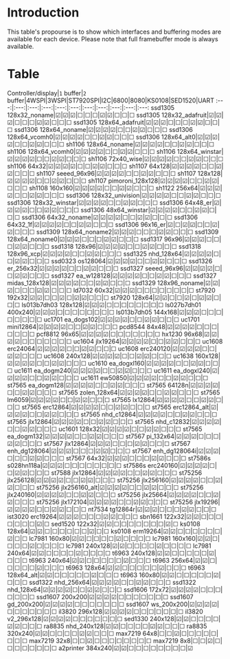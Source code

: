 # Introduction

This table's propourse is to show which interfaces and buffering modes are available for each device.
Please note that full framebuffer mode is always available.

# Table

Controller/display|`1` buffer|`2` buffer|4WSPI|3WSPI|ST7920SPI|I2C|6800|8080|KS0108|SED1520|UART
:---:|:---:|:---:|:---:|:---:|:---:|:---:|:---:|:---:|:---:|:---:
ssd1305 128x32_noname|☑|☑|☑|☐|☐|☐|☑|☑|☐|☐|☐
ssd1305 128x32_adafruit|☑|☑|☑|☐|☐|☐|☑|☑|☐|☐|☐
ssd1305 128x64_adafruit|☑|☑|☑|☐|☐|☐|☑|☑|☐|☐|☐
ssd1306 128x64_noname|☑|☑|☑|☑|☐|☐|☑|☑|☐|☐|☐
ssd1306 128x64_vcomh0|☑|☑|☑|☑|☐|☐|☑|☑|☐|☐|☐
ssd1306 128x64_alt0|☑|☑|☑|☑|☐|☐|☑|☑|☐|☐|☐
sh1106 128x64_noname|☑|☑|☑|☑|☐|☐|☑|☑|☐|☐|☐
sh1106 128x64_vcomh0|☑|☑|☑|☑|☐|☐|☑|☑|☐|☐|☐
sh1106 128x64_winstar|☑|☑|☑|☑|☐|☐|☑|☑|☐|☐|☐
sh1106 72x40_wise|☑|☑|☑|☑|☐|☐|☑|☑|☐|☐|☐
sh1106 64x32|☑|☑|☑|☑|☐|☐|☑|☑|☐|☐|☐
sh1107 64x128|☑|☑|☑|☑|☐|☐|☑|☑|☐|☐|☐
sh1107 seeed_96x96|☑|☑|☑|☑|☐|☐|☑|☑|☐|☐|☐
sh1107 128x128|☑|☑|☑|☑|☐|☐|☑|☑|☐|☐|☐
sh1107 pimoroni_128x128|☑|☑|☑|☑|☐|☐|☑|☑|☐|☐|☐
sh1108 160x160|☑|☑|☑|☑|☐|☐|☑|☑|☐|☐|☐
sh1122 256x64|☑|☑|☑|☑|☐|☐|☑|☑|☐|☐|☐
ssd1306 128x32_univision|☑|☑|☑|☑|☐|☐|☑|☑|☐|☐|☐
ssd1306 128x32_winstar|☑|☑|☑|☑|☐|☐|☑|☑|☐|☐|☐
ssd1306 64x48_er|☑|☑|☑|☑|☐|☐|☑|☑|☐|☐|☐
ssd1306 48x64_winstar|☑|☑|☑|☑|☐|☐|☑|☑|☐|☐|☐
ssd1306 64x32_noname|☑|☑|☑|☑|☐|☐|☑|☑|☐|☐|☐
ssd1306 64x32_1f|☑|☑|☑|☑|☐|☐|☑|☑|☐|☐|☐
ssd1306 96x16_er|☑|☐|☑|☑|☐|☐|☑|☑|☐|☐|☐
ssd1309 128x64_noname2|☑|☑|☑|☐|☐|☐|☑|☑|☐|☐|☐
ssd1309 128x64_noname0|☑|☑|☑|☐|☐|☐|☑|☑|☐|☐|☐
ssd1317 96x96|☑|☑|☑|☐|☐|☐|☑|☑|☐|☐|☐
ssd1318 128x96|☑|☑|☑|☑|☐|☐|☑|☑|☐|☐|☐
ssd1318 128x96_xcp|☑|☑|☑|☑|☐|☐|☑|☑|☐|☐|☐
ssd1325 nhd_128x64|☑|☑|☑|☑|☐|☐|☑|☑|☐|☐|☐
ssd0323 os128064|☑|☑|☑|☑|☐|☐|☑|☑|☐|☐|☐
ssd1326 er_256x32|☑|☑|☑|☑|☐|☐|☑|☑|☐|☐|☐
ssd1327 seeed_96x96|☑|☑|☑|☑|☐|☐|☑|☑|☐|☐|☐
ssd1327 ea_w128128|☑|☑|☑|☑|☐|☐|☑|☑|☐|☐|☐
ssd1327 midas_128x128|☑|☑|☑|☑|☐|☐|☑|☑|☐|☐|☐
ssd1329 128x96_noname|☑|☑|☑|☐|☐|☐|☑|☑|☐|☐|☐
ld7032 60x32|☑|☑|☑|☐|☐|☐|☐|☐|☐|☐|☐
st7920 192x32|☑|☑|☐|☐|☑|☐|☑|☑|☐|☐|☐
st7920 128x64|☑|☑|☐|☐|☑|☐|☑|☑|☐|☐|☐
ls013b7dh03 128x128|☑|☑|☑|☐|☐|☐|☐|☐|☐|☐|☐
ls027b7dh01 400x240|☑|☑|☑|☐|☐|☐|☐|☐|☐|☐|☐
ls013b7dh05 144x168|☑|☑|☑|☐|☐|☐|☐|☐|☐|☐|☐
uc1701 ea_dogs102|☑|☑|☑|☑|☐|☐|☑|☑|☐|☐|☐
uc1701 mini12864|☑|☑|☑|☑|☐|☐|☑|☑|☐|☐|☐
pcd8544 84x48|☑|☑|☑|☑|☐|☐|☐|☐|☐|☐|☐
pcf8812 96x65|☑|☑|☑|☑|☐|☐|☐|☐|☐|☐|☐
hx1230 96x68|☑|☑|☑|☑|☐|☐|☐|☐|☐|☐|☐
uc1604 jlx19264|☑|☑|☑|☑|☐|☐|☑|☑|☐|☐|☐
uc1608 erc24064|☑|☑|☑|☑|☐|☐|☑|☑|☐|☐|☐
uc1608 erc240120|☑|☑|☑|☑|☐|☐|☑|☑|☐|☐|☐
uc1608 240x128|☑|☑|☑|☑|☐|☐|☑|☑|☐|☐|☐
uc1638 160x128|☑|☑|☑|☑|☐|☐|☑|☑|☐|☐|☐
uc1610 ea_dogxl160|☑|☑|☑|☑|☐|☐|☑|☑|☐|☐|☐
uc1611 ea_dogm240|☑|☑|☑|☑|☐|☐|☑|☑|☐|☐|☐
uc1611 ea_dogxl240|☑|☑|☑|☑|☐|☐|☑|☑|☐|☐|☐
uc1611 ew50850|☑|☑|☑|☑|☐|☐|☑|☑|☐|☐|☐
st7565 ea_dogm128|☑|☑|☑|☑|☐|☐|☑|☑|☐|☐|☐
st7565 64128n|☑|☑|☑|☑|☐|☐|☑|☑|☐|☐|☐
st7565 zolen_128x64|☑|☑|☑|☑|☐|☐|☑|☑|☐|☐|☐
st7565 lm6059|☑|☑|☑|☑|☐|☐|☑|☑|☐|☐|☐
st7565 lx12864|☑|☑|☑|☑|☐|☐|☑|☑|☐|☐|☐
st7565 erc12864|☑|☑|☑|☑|☐|☐|☑|☑|☐|☐|☐
st7565 erc12864_alt|☑|☑|☑|☑|☐|☐|☑|☑|☐|☐|☐
st7565 nhd_c12864|☑|☑|☑|☑|☐|☐|☑|☑|☐|☐|☐
st7565 jlx12864|☑|☑|☑|☑|☐|☐|☑|☑|☐|☐|☐
st7565 nhd_c12832|☑|☑|☑|☑|☐|☐|☑|☑|☐|☐|☐
uc1601 128x32|☑|☑|☑|☑|☐|☐|☑|☑|☐|☐|☐
st7565 ea_dogm132|☑|☑|☑|☑|☐|☐|☑|☑|☐|☐|☐
st7567 pi_132x64|☑|☑|☑|☐|☐|☐|☑|☑|☐|☐|☐
st7567 jlx12864|☑|☑|☑|☐|☐|☐|☑|☑|☐|☐|☐
st7567 enh_dg128064|☑|☑|☑|☐|☐|☐|☑|☑|☐|☐|☐
st7567 enh_dg128064i|☑|☑|☑|☐|☐|☐|☑|☑|☐|☐|☐
st7567 64x32|☑|☑|☑|☐|☐|☐|☑|☑|☐|☐|☐
st7586s s028hn118a|☑|☑|☑|☐|☐|☐|☐|☐|☐|☐|☐
st7586s erc240160|☑|☑|☑|☑|☐|☐|☑|☑|☐|☐|☐
st7588 jlx12864|☑|☑|☑|☑|☐|☐|☑|☑|☐|☐|☐
st75256 jlx256128|☑|☑|☑|☑|☐|☐|☑|☑|☐|☐|☐
st75256 jlx256160|☑|☑|☑|☑|☐|☐|☑|☑|☐|☐|☐
st75256 jlx256160_alt|☑|☑|☑|☑|☐|☐|☑|☑|☐|☐|☐
st75256 jlx240160|☑|☑|☑|☑|☐|☐|☑|☑|☐|☐|☐
st75256 jlx25664|☑|☑|☑|☑|☐|☐|☑|☑|☐|☐|☐
st75256 jlx172104|☑|☑|☑|☑|☐|☐|☑|☑|☐|☐|☐
st75256 jlx19296|☑|☑|☑|☑|☐|☐|☑|☑|☐|☐|☐
nt7534 tg12864r|☑|☑|☑|☐|☐|☐|☑|☑|☐|☐|☐
ist3020 erc19264|☑|☑|☑|☐|☐|☐|☑|☑|☐|☐|☐
sbn1661 122x32|☑|☑|☐|☐|☐|☐|☐|☐|☐|☑|☐
sed1520 122x32|☑|☑|☐|☐|☐|☐|☐|☐|☐|☑|☐
ks0108 128x64|☑|☑|☐|☐|☐|☐|☐|☐|☑|☐|☐
ks0108 erm19264|☑|☑|☐|☐|☐|☐|☐|☐|☑|☐|☐
lc7981 160x80|☑|☑|☐|☐|☐|☐|☑|☐|☐|☐|☐
lc7981 160x160|☑|☑|☐|☐|☐|☐|☑|☐|☐|☐|☐
lc7981 240x128|☑|☑|☐|☐|☐|☐|☑|☐|☐|☐|☐
lc7981 240x64|☑|☑|☐|☐|☐|☐|☑|☐|☐|☐|☐
t6963 240x128|☑|☑|☐|☐|☐|☐|☐|☑|☐|☐|☐
t6963 240x64|☑|☑|☐|☐|☐|☐|☐|☑|☐|☐|☐
t6963 256x64|☑|☑|☐|☐|☐|☐|☐|☑|☐|☐|☐
t6963 128x64|☑|☑|☐|☐|☐|☐|☐|☑|☐|☐|☐
t6963 128x64_alt|☑|☑|☐|☐|☐|☐|☐|☑|☐|☐|☐
t6963 160x80|☑|☑|☐|☐|☐|☐|☐|☑|☐|☐|☐
ssd1322 nhd_256x64|☑|☑|☑|☑|☐|☐|☑|☑|☐|☐|☐
ssd1322 nhd_128x64|☑|☑|☑|☑|☐|☐|☑|☑|☐|☐|☐
ssd1606 172x72|☑|☑|☑|☑|☐|☐|☐|☐|☐|☐|☐
ssd1607 200x200|☑|☑|☑|☑|☐|☐|☐|☐|☐|☐|☐
ssd1607 gd_200x200|☑|☑|☑|☑|☐|☐|☐|☐|☐|☐|☐
ssd1607 ws_200x200|☑|☑|☑|☑|☐|☐|☐|☐|☐|☐|☐
il3820 296x128|☑|☑|☑|☑|☐|☐|☐|☐|☐|☐|☐
il3820 v2_296x128|☑|☑|☑|☑|☐|☐|☐|☐|☐|☐|☐
sed1330 240x128|☑|☑|☐|☐|☐|☐|☑|☑|☐|☐|☐
ra8835 nhd_240x128|☑|☑|☐|☐|☐|☐|☑|☑|☐|☐|☐
ra8835 320x240|☑|☑|☐|☐|☐|☐|☑|☑|☐|☐|☐
max7219 64x8|☐|☐|☑|☐|☐|☐|☐|☐|☐|☐|☐
max7219 32x8|☐|☐|☑|☐|☐|☐|☐|☐|☐|☐|☐
max7219 8x8|☐|☐|☑|☐|☐|☐|☐|☐|☐|☐|☐
a2printer 384x240|☑|☑|☐|☐|☐|☐|☐|☐|☐|☐|☑